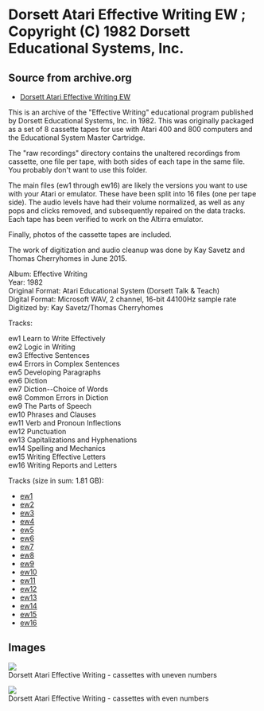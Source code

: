 # Dorsett Atari Effective Writing EW ; Copyright (C) 1982 Dorsett Educational Systems, Inc.  
## Source from archive.org  
- [Dorsett Atari Effective Writing EW](https://archive.org/details/DorsettAtariEffectiveWriting)  
  
This is an archive of the "Effective Writing" educational program published by Dorsett Educational Systems, Inc. in 1982. This was originally packaged as a set of 8 cassette tapes for use with Atari 400 and 800 computers and the Educational System Master Cartridge.  
  
The "raw recordings" directory contains the unaltered recordings from cassette, one file per tape, with both sides of each tape in the same file. You probably don't want to use this folder.  
  
The main files (ew1 through ew16) are likely the versions you want to use with your Atari or emulator. These have been split into 16 files (one per tape side). The audio levels have had their volume normalized, as well as any pops and clicks removed, and subsequently repaired on the data tracks. Each tape has been verified to work on the Altirra emulator.  
  
Finally, photos of the cassette tapes are included.  
  
The work of digitization and audio cleanup was done by Kay Savetz and Thomas Cherryhomes in June 2015.  
  
Album: Effective Writing  
Year: 1982  
Original Format: Atari Educational System (Dorsett Talk & Teach)  
Digital Format: Microsoft WAV, 2 channel, 16-bit 44100Hz sample rate  
Digitized by: Kay Savetz/Thomas Cherryhomes  
  
Tracks:  
  
ew1	Learn to Write Effectively  
ew2	Logic in Writing  
ew3	Effective Sentences  
ew4	Errors in Complex Sentences  
ew5	Developing Paragraphs  
ew6	Diction  
ew7	Diction--Choice of Words  
ew8	Common Errors in Diction  
ew9	The Parts of Speech  
ew10	Phrases and Clauses  
ew11	Verb and Pronoun Inflections  
ew12	Punctuation  
ew13	Capitalizations and Hyphenations  
ew14	Spelling and Mechanics  
ew15	Writing Effective Letters  
ew16	Writing Reports and Letters  
  
Tracks (size in sum: 1.81 GB):  
  
- [ew1](http://data.atariwiki.org/FLAC/Effective_Writing/ew1.flac)  
- [ew2](http://data.atariwiki.org/FLAC/Effective_Writing/ew2.flac)  
- [ew3](http://data.atariwiki.org/FLAC/Effective_Writing/ew3.flac)  
- [ew4](http://data.atariwiki.org/FLAC/Effective_Writing/ew4.flac)  
- [ew5](http://data.atariwiki.org/FLAC/Effective_Writing/ew5.flac)  
- [ew6](http://data.atariwiki.org/FLAC/Effective_Writing/ew6.flac)  
- [ew7](http://data.atariwiki.org/FLAC/Effective_Writing/ew7.flac)  
- [ew8](http://data.atariwiki.org/FLAC/Effective_Writing/ew8.flac)  
- [ew9](http://data.atariwiki.org/FLAC/Effective_Writing/ew9.flac)  
- [ew10](http://data.atariwiki.org/FLAC/Effective_Writing/ew10.flac)  
- [ew11](http://data.atariwiki.org/FLAC/Effective_Writing/ew11.flac)  
- [ew12](http://data.atariwiki.org/FLAC/Effective_Writing/ew12.flac)  
- [ew13](http://data.atariwiki.org/FLAC/Effective_Writing/ew13.flac)  
- [ew14](http://data.atariwiki.org/FLAC/Effective_Writing/ew14.flac)  
- [ew15](http://data.atariwiki.org/FLAC/Effective_Writing/ew15.flac)  
- [ew16](http://data.atariwiki.org/FLAC/Effective_Writing/ew16.flac)  
## Images  
![](attachments/ewA_.jpg)  
Dorsett Atari Effective Writing - cassettes with uneven numbers  
  
![](attachments/ewB_.jpg)  
Dorsett Atari Effective Writing - cassettes with even numbers  
